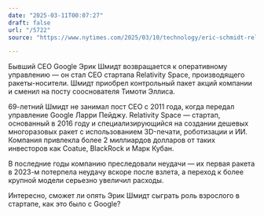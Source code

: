 ```yaml
---
date: "2025-03-11T00:07:27"
draft: false
url: "/5722"
source: "https://www.nytimes.com/2025/03/10/technology/eric-schmidt-relativity-space.html"

---
```


Бывший CEO Google Эрик Шмидт возвращается к оперативному управлению — он стал CEO стартапа Relativity Space, производящего ракеты-носители. Шмидт приобрел контрольный пакет акций компании и сменил на посту сооснователя Тимоти Эллиса.

69-летний Шмидт не занимал пост CEO с 2011 года, когда передал управление Google Ларри Пейджу. Relativity Space — стартап, основанный в 2016 году и специализирующийся на создании дешевых многоразовых ракет с использованием 3D-печати, роботизации и ИИ. Компания привлекла более 2 миллиардов долларов от таких инвесторов как Coatue, BlackRock и Марк Кубан.

В последние годы компанию преследовали неудачи — их первая ракета в 2023-м потерпела неудачу вскоре после взлета, а переход к более крупной модели серьезно увеличил расходы. 

Интересно, сможет ли опять Эрик Шмидт сыграть роль взрослого в стартапе, как это было с Google?
